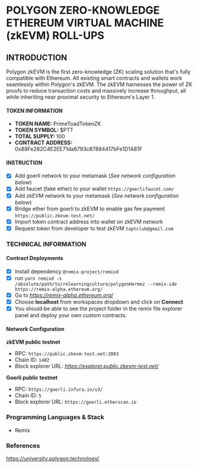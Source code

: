 # POLYGON ZERO-KNOWLEDGE ETHEREUM VIRTUAL MACHINE (zkEVM) ROLL-UPS
## INTRODUCTION
Polygon zkEVM is the first zero-knowledge (ZK) scaling solution that's fully compatible with Ethereum. All existing smart contracts and wallets work seamlessly within Polygon's zkEVM.
The zkEVM harnesses the power of ZK proofs to reduce transaction costs and massively increase throughput, all while inheriting near proximal security to Ethereum's Layer 1.
#### TOKEN INFORMATION
* **TOKEN NAME:** PrimeToadTokenZK
* **TOKEN SYMBOL:** $PTT
* **TOTAL SUPPLY:** 100
* **CONTRACT ADDRESS:** 0x88Fe282C4E2EE71da8793c87884417bFe1D1A81F
#### INSTRUCTION
- [X] Add goerli network to your metamask (*See network configuration below*)
- [X] Add faucet (fake ether) to your wallet `https://goerlifaucet.com/`
- [X] Add zkEVM network to your metamask (*See network configuration below*)
- [X] Bridge ether from goerli to zkEVM to enable gas fee payment `https://public.zkevm-test.net/`
- [X] Import token contract address into wallet on zkEVM network
- [X] Request token from developer to test zkEVM `taptclub@gmail.com`
### TECHNICAL INFORMATION
#### Contract Deployments
- [X] Install dependency `@remix-project/remixd`
- [X] run `yarn remixd -s /absolute/path/to/relearningculture/polygonHermez --remix-ide https://remix-alpha.ethereum.org/` 
- [X] Go to *https://remix-alpha.ethereum.org/*
- [X] Choose **localhost** from workspaces dropdown and click on **Connect**
- [X] You should be able to see the project folder in the remix file explorer panel and deploy your own custom contracts.
#### Network Configuration
**zkEVM public testnet**
*   RPC: `https://public.zkevm-test.net:2083`
*   Chain ID: `1402`
*   Block explorer URL: *https://explorer.public.zkevm-test.net/*

**Goerli public testnet**
*   RPC:  `https://goerli.infura.io/v3/`
*   Chain ID: `5`
*   Block explorer URL: `https://goerli.etherscan.io`
### Programming Languages & Stack
* Remix
### References
https://university.polygon.technology/
